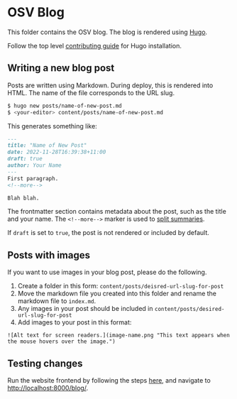 # OSV Blog

This folder contains the OSV blog. The blog is rendered using
[Hugo](https://gohugo.io/).

Follow the top level
[contributing guide](https://github.com/google/osv.dev/blob/master/CONTRIBUTING.md)
for Hugo installation.

## Writing a new blog post

Posts are written using Markdown. During deploy, this is rendered into HTML.
The name of the file corresponds to the URL slug.

```bash
$ hugo new posts/name-of-new-post.md
$ <your-editor> content/posts/name-of-new-post.md
```

This generates something like:

```markdown
---
title: "Name of New Post"
date: 2022-11-28T16:39:38+11:00
draft: true
author: Your Name
---
First paragraph.
<!--more-->

Blah blah.
```

The frontmatter section contains metadata about the post, such as the title and
your name. The `<!--more-->` marker is used to
[split summaries](https://gohugo.io/content-management/summaries/#manual-summary-splitting).

If `draft` is set to `true`, the post is not rendered or included by default.

## Posts with images

If you want to use images in your blog post, please do the following. 

1. Create a folder in this form: `content/posts/deisred-url-slug-for-post`
2. Move the markdown file you created into this folder and rename the markdown file to `index.md`. 
3. Any images in your post should be included in `content/posts/desired-url-slug-for-post`
4. Add images to your post in this format:
```
![Alt text for screen readers.](image-name.png "This text appears when the mouse hovers over the image.")
```

## Testing changes

Run the website frontend by following the steps
[here](https://github.com/google/osv.dev/blob/master/CONTRIBUTING.md#ui), and
navigate to <!-- markdown-link-check-disable-line --> <http://localhost:8000/blog/>.
